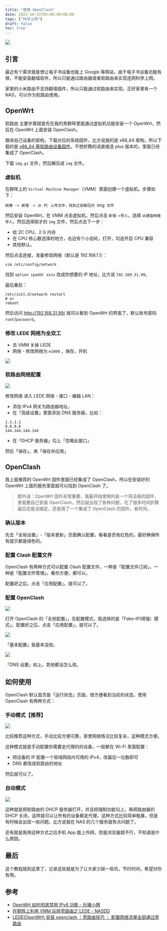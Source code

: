 ```yaml
---
title: "使用 OpenClash"
date: 2022-10-31T09:00:00+08:00
tags: ["科学上网"] 
draft: false
toc: true
---
```


![](https://blog-1251237404.cos.ap-guangzhou.myqcloud.com/20221102Dexz0D.png)

## 引言

最近有个需求就是想让电子书设备也能上 Google 等网站，由于电子书设备功能有限，不能安装翻墙软件，所以只能通过路由器或者软路由来实现连网科学上网。

家里的小米路由不支持翻墙插件，所以只能通过软路由来实现。正好家里有一个 NAS，可以作为软路由使用。

## OpenWrt

软路由 主要步骤就是先在我的黑群晖里面通过虚拟机功能安装一个 OpenWrt，然后在 OpenWrt 上面安装 OpenClash。

<!--more-->

跟进自己设备的架构，下载对应的系统固件，比方说我的是 x86_64 架构，所以下载的是 [x86_64 等软路由设备固件](https://openwrt.mpdn.fun:8443/?dir=lede%2Fx86_64)。不想折腾的话直接选 plus 版本的，里面已经集成了 OpenClash。


下载 `img.gz`  文件，然后解压成 `img`  文件。

### 虚拟机

在群晖上的 `Virtual Machine Manager`（VMM）里面创建一个虚拟机，步骤如下：

`映像 -> 新增 -> 从 PC 上传文件，找到之前解压的 `img`  文件 `

然后安装 OpenWrt，在 VMM 点击虚拟机，然后点击 `新增->导入`，选择 `从硬盘映像导入`，然后选择刚才的 `img`  文件，然后点击下一步：

- 给 2C CPU、2 G 内存
- 在 CPU 核心数选择的地方，右边有个小齿轮，打开，勾选开启 CPU 兼容
- 其他默认。

然后点击连接，准备修改网络（默认是 192.168.1.1）：

`vim /etc/config/network`

找到  `option ipaddr xxxx` 改成你想要的 IP 地址，比方说  `192.169.31.99`。

最后重启：

```shell
/etc/init.d/network restart
# or
reboot
```

然后访问 http://192.168.31.99/ 就可以看到 OpenWrt 的界面了，默认账号密码 `root`/`password`。

### 修改 LEDE 网络为全双工

- 去 VMM 关掉 LEDE
- 网络 - 修改网络为 `e1000` ，保存，开机

![](https://blog-1251237404.cos.ap-guangzhou.myqcloud.com/20221023l7D4KG.png!m)

### 软路由网络配置

![](https://blog-1251237404.cos.ap-guangzhou.myqcloud.com/20221102zBR6Ho.png!m)

修改网络 进入 LEDE 网络 - 接口 - 编辑 LAN：

- 添加 IPv4  网关为路由器地址，
- 在「高级设置」里面添加 DNS 服务器，比如：

```
1.1.1.1
8.8.8.8
144.144.144.144
```
- 在「DHCP 服务器」勾上「忽略此接口」

然后「保存」，再「保存并应用」

## OpenClash

我上面推荐的 OpenWrt 固件里面已经集成了 OpenClash，所以在安装好的 OpenWrt 上面的服务里面就可以找到 OpenClash 了。

> 题外话：OpenWrt 固件非常重要，我最开始使用的是一个简洁版的固件，里面要自己安装 OpenClash，然后就出现了各种问题，花了很多时间折腾最后还是没搞定，还是用了一个集成了 OpenClash 的固件，省时间。


### 确认版本

先去「全局设置」-「版本更新」页面确认配置，看看是否有红色的，最好确保所有提示都是绿色的。

### 配置 Clash 配置文件

OpenClash 有两种方式可以配置 Clash 配置文件，一种是「配置文件订阅」，一种是「配置文件管理」。看你方便，都可以。

配置好之后，点击「应用配置」，就可以了。

### 配置 OpenClash

![](https://blog-1251237404.cos.ap-guangzhou.myqcloud.com/20221102R9etfB.png!m)


打开 OpenClash 的「全局配置」，先配置模式，我选择的是「Fake-IP(增强）模式」，配置好之后，点击「应用配置」，就可以了。


![](https://blog-1251237404.cos.ap-guangzhou.myqcloud.com/20221102AFhvBA.png!m)

「基本配置」我基本没改。

![](https://blog-1251237404.cos.ap-guangzhou.myqcloud.com/202211025Lkxko.png!m)

「DNS 设置」如上。其他都没怎么改。

## 如何使用

OpenClash 默认首页是「运行状态」页面，很方便看到当前的状态。使用 OpenClash 有两种方式：

### 手动模式【推荐】

![](https://blog-1251237404.cos.ap-guangzhou.myqcloud.com/20221102tnvU6d.PNG!m)

比较推荐这种方式，手动比较方便可靠，家里网络情况比较复杂，这种模式方便。

这种模式就是手动配置你需要走代理的的设备，一般都在 Wi-Fi 里面配置：

- 把设备的 IP 配置一个局域网段内可用的 IPv4，改最后一位数即可
- DNS 都改成软路由的地址

然后就可以了。

### 自动模式

![](https://blog-1251237404.cos.ap-guangzhou.myqcloud.com/202211026RG3rx.png!m)

这种就是把软路由的 DHCP 服务器打开，并且把强制功能勾上，再把路由器的 DHCP 关闭，这样就可以让所有的设备都走代理，这种方式比较简单粗暴，但是有时候会出现一些问题。比方说我在 NAS 的几个服务就有点问题了。

还有就是我用这种方式之后手机 App 能上外网，但是浏览器就不行，不知道是什么原因。

## 最后

这个教程就到这里了，记录这些就是为了让大家少踩一些坑，节约时间，希望对你有用。

## 参考

- [OpenWrt 如何彻底禁用 IPv6 功能 - 乐猪小憩](https://keer.me/Openwrt-closes-IPv6.html)
- [在群晖上利用 VMM 玩转旁路由之 LEDE - NASDD](https://www.nasdd.cn/archives/190.html)
- [LEDE(OpenWrt) 安装 openclash ｜旁路由技巧 ｜ 配置网络流量全部通过旁路由](https://blog.frytea.com/archives/450/)